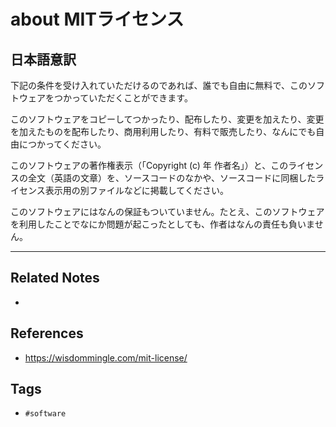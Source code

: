 # about MITライセンス
## 日本語意訳
下記の条件を受け入れていただけるのであれば、誰でも自由に無料で、このソフトウェアをつかっていただくことができます。

このソフトウェアをコピーしてつかったり、配布したり、変更を加えたり、変更を加えたものを配布したり、商用利用したり、有料で販売したり、なんにでも自由につかってください。

このソフトウェアの著作権表示（「Copyright (c) 年 作者名」）と、このライセンスの全文（英語の文章）を、ソースコードのなかや、ソースコードに同梱したライセンス表示用の別ファイルなどに掲載してください。

このソフトウェアにはなんの保証もついていません。たとえ、このソフトウェアを利用したことでなにか問題が起こったとしても、作者はなんの責任も負いません。

---
## Related Notes
- 

## References
- https://wisdommingle.com/mit-license/

## Tags
- `#software` 